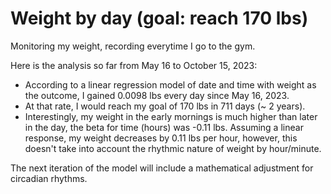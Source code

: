 # Weight by day (goal: reach 170 lbs)
Monitoring my weight, recording everytime I go to the gym.

Here is the analysis so far from May 16 to October 15, 2023:
-  According to a linear regression model of date and time with weight as the outcome, I gained 0.0098 lbs every day since May 16, 2023.
-  At that rate, I would reach my goal of 170 lbs in 711 days (~ 2 years).
-  Interestingly, my weight in the early mornings is much higher than later in the day, the beta for time (hours) was -0.11 lbs. Assuming a linear response, my weight decreases by 0.11 lbs per hour, however, this doesn't take into account the rhythmic nature of weight by hour/minute.

The next iteration of the model will include a mathematical adjustment for circadian rhythms.
